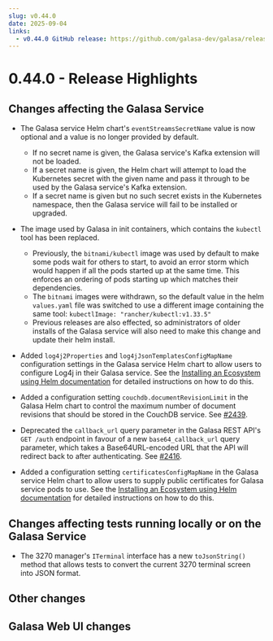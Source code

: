 ```yaml
---
slug: v0.44.0
date: 2025-09-04
links:
  - v0.44.0 GitHub release: https://github.com/galasa-dev/galasa/releases/tag/v0.44.0
---
```


# 0.44.0 - Release Highlights

## Changes affecting the Galasa Service

- The Galasa service Helm chart's `eventStreamsSecretName` value is now optional and a value is no longer provided by default.
    - If no secret name is given, the Galasa service's Kafka extension will not be loaded.
    - If a secret name is given, the Helm chart will attempt to load the Kubernetes secret with the given name and pass it through to be used by the Galasa service's Kafka extension.
    - If a secret name is given but no such secret exists in the Kubernetes namespace, then the Galasa service will fail to be installed or upgraded.

- The image used by Galasa in init containers, which contains the `kubectl` tool has been replaced.
  - Previously, the `bitnami/kubectl` image was used by default to make some pods wait for others to start, to avoid an error storm which would happen if all the pods started up at the same time. This enforces an ordering of pods starting up which matches their dependencies.
  - The `bitnami` images were withdrawn, so the default value in the helm `values.yaml` file was switched to use a different image containing the same tool: `kubectlImage: "rancher/kubectl:v1.33.5"`
  - Previous releases are also effected, so administrators of older installs of the Galasa service will also need to make this change and update their helm install.

- Added `log4j2Properties` and `log4jJsonTemplatesConfigMapName` configuration settings in the Galasa service Helm chart to allow users to configure Log4j in their Galasa service. See the [Installing an Ecosystem using Helm documentation](../../docs/ecosystem/ecosystem-installing-k8s.md#configuring-logging-for-the-galasa-service-optional) for detailed instructions on how to do this.

- Added a configuration setting `couchdb.documentRevisionLimit` in the Galasa Helm chart to control the maximum number of document revisions that should be stored in the CouchDB service. See [#2439](https://github.com/galasa-dev/projectmanagement/issues/2439).

- Deprecated the `callback_url` query parameter in the Galasa REST API's `GET /auth` endpoint in favour of a new `base64_callback_url` query parameter, which takes a Base64URL-encoded URL that the API will redirect back to after authenticating. See [#2416](https://github.com/galasa-dev/projectmanagement/issues/2416).

- Added a configuration setting `certificatesConfigMapName` in the Galasa service Helm chart to allow users to supply public certificates for Galasa service pods to use. See the [Installing an Ecosystem using Helm documentation](../../docs/ecosystem/ecosystem-installing-k8s.md#configuring-public-certificates-optional) for detailed instructions on how to do this.

## Changes affecting tests running locally or on the Galasa Service

- The 3270 manager's `ITerminal` interface has a new `toJsonString()` method that allows tests to convert the current 3270 terminal screen into JSON format.

## Other changes

## Galasa Web UI changes
